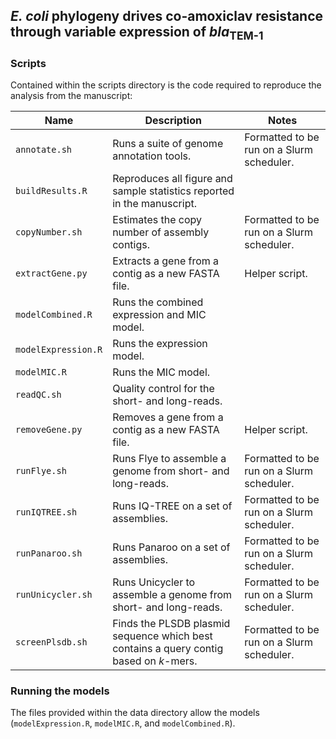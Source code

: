 ## *E. coli* phylogeny drives co-amoxiclav resistance through variable expression of *bla*<sub>TEM-1</sub>

### Scripts

Contained within the scripts directory is the code required to reproduce the analysis from the manuscript:

| Name       | Description | Notes |
|------------------|----------|----------|
| `annotate.sh`      | Runs a suite of genome annotation tools.         | Formatted to be run on a Slurm scheduler. |
| `buildResults.R`   | Reproduces all figure and sample statistics reported in the manuscript.         |          |
| `copyNumber.sh`    | Estimates the copy number of assembly contigs.        | Formatted to be run on a Slurm scheduler.         |
| `extractGene.py`   | Extracts a gene from a contig as a new FASTA file.         | Helper script.         | 
| `modelCombined.R`  | Runs the combined expression and MIC model.          |          |
| `modelExpression.R`| Runs the expression model.         |          |
| `modelMIC.R`       | Runs the MIC model.         |          |
| `readQC.sh`        | Quality control for the short- and long-reads.         |          |
| `removeGene.py`    | Removes a gene from a contig as a new FASTA file.          | Helper script.          |
| `runFlye.sh`       | Runs Flye to assemble a genome from short- and long-reads.         | Formatted to be run on a Slurm scheduler.         |
| `runIQTREE.sh`     | Runs IQ-TREE on a set of assemblies.          | Formatted to be run on a Slurm scheduler.         |
| `runPanaroo.sh`    | Runs Panaroo on a set of assemblies.         | Formatted to be run on a Slurm scheduler.         |
| `runUnicycler.sh`  | Runs Unicycler to assemble a genome from short- and long-reads.           |  Formatted to be run on a Slurm scheduler.        |
| `screenPlsdb.sh`   | Finds the PLSDB plasmid sequence which best contains a query contig based on *k*-mers.        |  Formatted to be run on a Slurm scheduler.        |

### Running the models

The files provided within the data directory allow the models (`modelExpression.R`, `modelMIC.R`, and `modelCombined.R`).
